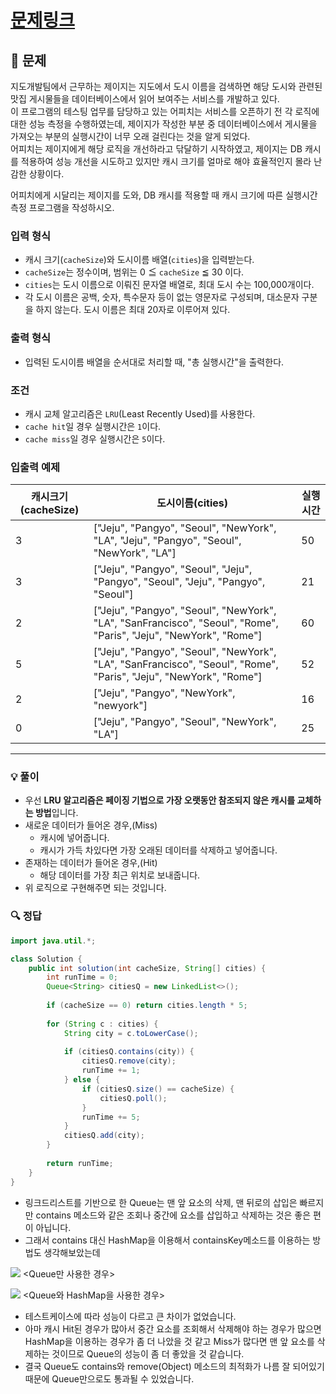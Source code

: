 # [문제링크](https://school.programmers.co.kr/learn/courses/30/lessons/17680)

## 📝 문제

지도개발팀에서 근무하는 제이지는 지도에서 도시 이름을 검색하면 해당 도시와 관련된 맛집 게시물들을 데이터베이스에서 읽어 보여주는 서비스를 개발하고 있다.  
이 프로그램의 테스팅 업무를 담당하고 있는 어피치는 서비스를 오픈하기 전 각 로직에 대한 성능 측정을 수행하였는데, 제이지가 작성한 부분 중 데이터베이스에서 게시물을 가져오는 부분의 실행시간이 너무 오래 걸린다는 것을 알게 되었다.  
어피치는 제이지에게 해당 로직을 개선하라고 닦달하기 시작하였고, 제이지는 DB 캐시를 적용하여 성능 개선을 시도하고 있지만 캐시 크기를 얼마로 해야 효율적인지 몰라 난감한 상황이다.

어피치에게 시달리는 제이지를 도와, DB 캐시를 적용할 때 캐시 크기에 따른 실행시간 측정 프로그램을 작성하시오.

### 입력 형식

- 캐시 크기(`cacheSize`)와 도시이름 배열(`cities`)을 입력받는다.
- `cacheSize`는 정수이며, 범위는 0 ≦ `cacheSize` ≦ 30 이다.
- `cities`는 도시 이름으로 이뤄진 문자열 배열로, 최대 도시 수는 100,000개이다.
- 각 도시 이름은 공백, 숫자, 특수문자 등이 없는 영문자로 구성되며, 대소문자 구분을 하지 않는다. 도시 이름은 최대 20자로 이루어져 있다.

### 출력 형식

- 입력된 도시이름 배열을 순서대로 처리할 때, "총 실행시간"을 출력한다.

### 조건

- 캐시 교체 알고리즘은 `LRU`(Least Recently Used)를 사용한다.
- `cache hit`일 경우 실행시간은 `1`이다.
- `cache miss`일 경우 실행시간은 `5`이다.

### 입출력 예제

|캐시크기(cacheSize)|도시이름(cities)|실행시간|
|---|---|---|
|3|["Jeju", "Pangyo", "Seoul", "NewYork", "LA", "Jeju", "Pangyo", "Seoul", "NewYork", "LA"]|50|
|3|["Jeju", "Pangyo", "Seoul", "Jeju", "Pangyo", "Seoul", "Jeju", "Pangyo", "Seoul"]|21|
|2|["Jeju", "Pangyo", "Seoul", "NewYork", "LA", "SanFrancisco", "Seoul", "Rome", "Paris", "Jeju", "NewYork", "Rome"]|60|
|5|["Jeju", "Pangyo", "Seoul", "NewYork", "LA", "SanFrancisco", "Seoul", "Rome", "Paris", "Jeju", "NewYork", "Rome"]|52|
|2|["Jeju", "Pangyo", "NewYork", "newyork"]|16|
|0|["Jeju", "Pangyo", "Seoul", "NewYork", "LA"]|25|

---

### 💡 풀이

- 우선 **LRU 알고리즘은 페이징 기법으로 가장 오랫동안 참조되지 않은 캐시를 교체하는 방법**입니다.
- 새로운 데이터가 들어온 경우,(Miss)
	- 캐시에 넣어줍니다.
	- 캐시가 가득 차있다면 가장 오래된 데이터를 삭제하고 넣어줍니다.
- 존재하는 데이터가 들어온 경우,(Hit)
	- 해당 데이터를 가장 최근 위치로 보내줍니다.
- 위 로직으로 구현해주면 되는 것입니다.

### 🔍 정답

```java
import java.util.*;

class Solution {
    public int solution(int cacheSize, String[] cities) {
        int runTime = 0;
        Queue<String> citiesQ = new LinkedList<>();
        
        if (cacheSize == 0) return cities.length * 5;
        
        for (String c : cities) {
            String city = c.toLowerCase();
            
            if (citiesQ.contains(city)) {
                citiesQ.remove(city);
                runTime += 1;
            } else {
                if (citiesQ.size() == cacheSize) {
                    citiesQ.poll();
                }
                runTime += 5;
            }
            citiesQ.add(city);
        }
        
        return runTime;
    }
}
```

- 링크드리스트를 기반으로 한 Queue는 맨 앞 요소의 삭제, 맨 뒤로의 삽입은 빠르지만 contains 메소드와 같은 조회나 중간에 요소를 삽입하고 삭제하는 것은 좋은 편이 아닙니다.
- 그래서 contains 대신 HashMap을 이용해서 containsKey메소드를 이용하는 방법도 생각해보았는데

![](https://img1.daumcdn.net/thumb/R1280x0/?scode=mtistory2&fname=https%3A%2F%2Fblog.kakaocdn.net%2Fdn%2FbJ8luV%2FbtssihfyWsC%2FDFWgkagUqkEbNkWc7iDkI0%2Fimg.png)
<Queue만 사용한 경우>

![](https://img1.daumcdn.net/thumb/R1280x0/?scode=mtistory2&fname=https%3A%2F%2Fblog.kakaocdn.net%2Fdn%2FbB8wdb%2FbtsscCeulbh%2F1UaljVDN5qEl3NtoexU691%2Fimg.png)
<Queue와 HashMap을 사용한 경우>

- 테스트케이스에 따라 성능이 다르고 큰 차이가 없었습니다.
- 아마 캐시 Hit된 경우가 많아서 중간 요소를 조회해서 삭제해야 하는 경우가 많으면 HashMap을 이용하는 경우가 좀 더 나았을 것 같고 Miss가 많다면 맨 앞 요소를 삭제하는 것이므로 Queue의 성능이 좀 더 좋았을 것 같습니다.
- 결국 Queue도 contains와 remove(Object) 메소드의 최적화가 나름 잘 되어있기 때문에 Queue만으로도 통과될 수 있었습니다.
